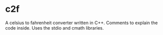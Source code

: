 # c2f
A celsius to fahrenheit converter written in C++.
Comments to explain the code inside.
Uses the stdio and cmath libraries.
